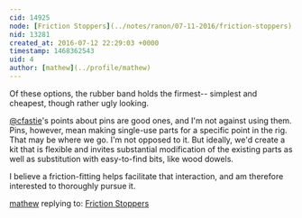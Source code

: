 ```yaml
---
cid: 14925
node: [Friction Stoppers](../notes/ranon/07-11-2016/friction-stoppers)
nid: 13281
created_at: 2016-07-12 22:29:03 +0000
timestamp: 1468362543
uid: 4
author: [mathew](../profile/mathew)
---
```


Of these options, the rubber band holds the firmest-- simplest and cheapest, though rather ugly looking.

[@cfastie](/profile/cfastie)'s points about pins are good ones, and I'm not against using them.
Pins, however, mean making single-use parts for a specific point in the rig.  That may be where we go.  I'm not opposed to it.  But ideally, we'd create a kit that is flexible and invites substantial modification of the existing parts as well as substitution with easy-to-find bits, like wood dowels. 

I believe a friction-fitting helps facilitate that interaction, and am therefore interested to thoroughly pursue it. 



[mathew](../profile/mathew) replying to: [Friction Stoppers](../notes/ranon/07-11-2016/friction-stoppers)

